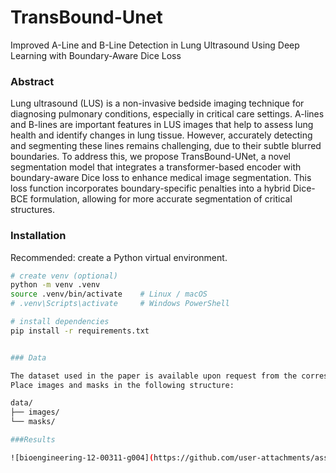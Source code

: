 # TransBound-Unet
Improved A-Line and B-Line Detection in Lung Ultrasound Using Deep Learning with Boundary-Aware Dice Loss
### Abstract
Lung ultrasound (LUS) is a non-invasive bedside imaging technique for diagnosing pulmonary conditions, especially in critical care settings. A-lines and B-lines are important features in LUS images that help to assess lung health and identify changes in lung tissue. However, accurately detecting and segmenting these lines remains challenging, due to their subtle blurred boundaries. To address this, we propose TransBound-UNet, a novel segmentation model that integrates a transformer-based encoder with boundary-aware Dice loss to enhance medical image segmentation. This loss function incorporates boundary-specific penalties into a hybrid Dice-BCE formulation, allowing for more accurate segmentation of critical structures. 

### Installation

Recommended: create a Python virtual environment.

```bash
# create venv (optional)
python -m venv .venv
source .venv/bin/activate    # Linux / macOS
# .venv\Scripts\activate     # Windows PowerShell

# install dependencies
pip install -r requirements.txt


### Data

The dataset used in the paper is available upon request from the corresponding author.
Place images and masks in the following structure:

data/
├── images/
└── masks/

###Results

![bioengineering-12-00311-g004](https://github.com/user-attachments/assets/f9aa8ede-4b7d-4552-a502-5852f1fd1115)


